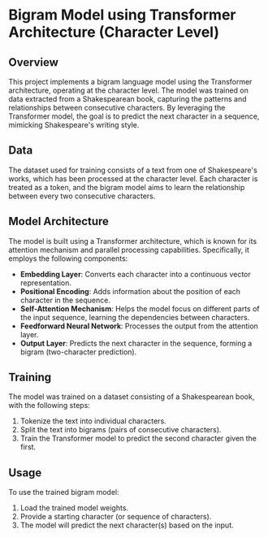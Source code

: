 # Bigram Model using Transformer Architecture (Character Level)

## Overview
This project implements a bigram language model using the Transformer architecture, operating at the character level. The model was trained on data extracted from a Shakespearean book, capturing the patterns and relationships between consecutive characters. By leveraging the Transformer model, the goal is to predict the next character in a sequence, mimicking Shakespeare's writing style.

## Data
The dataset used for training consists of a text from one of Shakespeare's works, which has been processed at the character level. Each character is treated as a token, and the bigram model aims to learn the relationship between every two consecutive characters.

## Model Architecture
The model is built using a Transformer architecture, which is known for its attention mechanism and parallel processing capabilities. Specifically, it employs the following components:
- **Embedding Layer**: Converts each character into a continuous vector representation.
- **Positional Encoding**: Adds information about the position of each character in the sequence.
- **Self-Attention Mechanism**: Helps the model focus on different parts of the input sequence, learning the dependencies between characters.
- **Feedforward Neural Network**: Processes the output from the attention layer.
- **Output Layer**: Predicts the next character in the sequence, forming a bigram (two-character prediction).

## Training
The model was trained on a dataset consisting of a Shakespearean book, with the following steps:
1. Tokenize the text into individual characters.
2. Split the text into bigrams (pairs of consecutive characters).
3. Train the Transformer model to predict the second character given the first.

## Usage
To use the trained bigram model:
1. Load the trained model weights.
2. Provide a starting character (or sequence of characters).
3. The model will predict the next character(s) based on the input.

